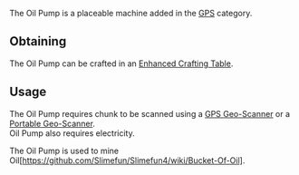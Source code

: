 The Oil Pump is a placeable machine added in the [GPS](https://github.com/Slimefun/Slimefun4/wiki/GPS) category.

## Obtaining
The Oil Pump can be crafted in an [Enhanced Crafting Table](https://github.com/Slimefun/Slimefun4/wiki/Enhanced-Crafting-Table).

## Usage
The Oil Pump requires chunk to be scanned using a [GPS Geo-Scanner](https://github.com/Slimefun/Slimefun4/wiki/GPS-Geo-Scanner) or a [Portable Geo-Scanner](https://github.com/Slimefun/Slimefun4/wiki/Portable-Geo-Scanner).
</br> Oil Pump also requires electricity.

The Oil Pump is used to mine Oil[https://github.com/Slimefun/Slimefun4/wiki/Bucket-Of-Oil].
